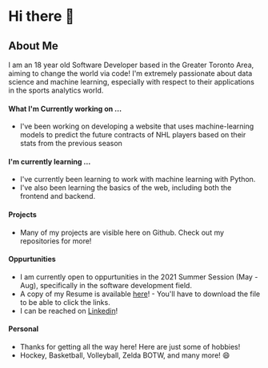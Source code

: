 # Hi there 👋

## About Me
I am an 18 year old Software Developer based in the Greater Toronto Area, aiming to change the world via code! I'm extremely passionate about data science and machine learning, especially with respect to their applications in the sports analytics world.

#### What I'm Currently working on ...
- I've been working on developing a website that uses machine-learning models to predict the future contracts of NHL players based on their stats from the previous season

#### I'm currently learning ...
- I've currently been learning to work with machine learning with Python.
- I've also been learning the basics of the web, including both the frontend and backend.

#### Projects
- Many of my projects are visible here on Github. Check out my repositories for more!

#### Oppurtunities
- I am currently open to oppurtunities in the 2021 Summer Session (May - Aug), specifically in the software development field.  
- A copy of my Resume is available [here](https://github.com/AliRZ-02/AliRZ-02/blob/main/Zaidi%2CAliRaza%20-%20Resume.pdf)! - You'll have to download the file to be able to click the links.
- I can be reached on [Linkedin](https://www.linkedin.com/in/ali-raza-zaidi/)!

#### Personal
- Thanks for getting all the way here! Here are just some of hobbies!
- Hockey, Basketball, Volleyball, Zelda BOTW, and many more! 😄

<!--
**AliRZ-02/AliRZ-02** is a ✨ _special_ ✨ repository because its `README.md` (this file) appears on your GitHub profile.

Here are some ideas to get you started:

- 🔭 I’m currently working on ...
- 🌱 I’m currently learning ...
- 👯 I’m looking to collaborate on ...
- 🤔 I’m looking for help with ...
- 💬 Ask me about ...
- 📫 How to reach me: ...
- 😄 Pronouns: ...
- ⚡ Fun fact: ...
-->
